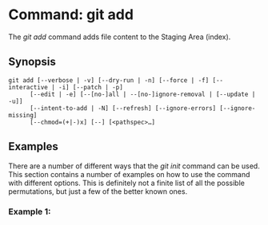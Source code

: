 # Command: git add
The *git add* command adds file content to the Staging Area (index).

## Synopsis
```
git add [--verbose | -v] [--dry-run | -n] [--force | -f] [--interactive | -i] [--patch | -p]
	  [--edit | -e] [--[no-]all | --[no-]ignore-removal | [--update | -u]]
	  [--intent-to-add | -N] [--refresh] [--ignore-errors] [--ignore-missing]
	  [--chmod=(+|-)x] [--] [<pathspec>…​]
```

## Examples
There are a number of different ways that the *git init* command can be used. This
section contains a number of examples on how to use the command with different
options. This is definitely not a finite list of all the possible permutations,
but just a few of the better known ones.

### Example 1: 
